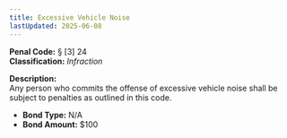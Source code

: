 ```yaml
---
title: Excessive Vehicle Noise
lastUpdated: 2025-06-08
---
```


**Penal Code:** § [3] 24  
**Classification:** *Infraction*

**Description:**  
Any person who commits the offense of excessive vehicle noise shall be subject to penalties as outlined in this code.

- **Bond Type:** N/A  
- **Bond Amount:** $100
